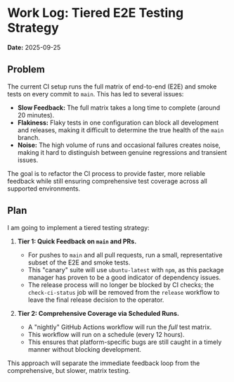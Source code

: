 # Work Log: Tiered E2E Testing Strategy

**Date:** 2025-09-25

## Problem

The current CI setup runs the full matrix of end-to-end (E2E) and smoke tests on every commit to `main`. This has led to several issues:
- **Slow Feedback:** The full matrix takes a long time to complete (around 20 minutes).
- **Flakiness:** Flaky tests in one configuration can block all development and releases, making it difficult to determine the true health of the `main` branch.
- **Noise:** The high volume of runs and occasional failures creates noise, making it hard to distinguish between genuine regressions and transient issues.

The goal is to refactor the CI process to provide faster, more reliable feedback while still ensuring comprehensive test coverage across all supported environments.

## Plan

I am going to implement a tiered testing strategy:

1.  **Tier 1: Quick Feedback on `main` and PRs.**
    - For pushes to `main` and all pull requests, run a small, representative subset of the E2E and smoke tests.
    - This "canary" suite will use `ubuntu-latest` with `npm`, as this package manager has proven to be a good indicator of dependency issues.
    - The release process will no longer be blocked by CI checks; the `check-ci-status` job will be removed from the `release` workflow to leave the final release decision to the operator.

2.  **Tier 2: Comprehensive Coverage via Scheduled Runs.**
    - A "nightly" GitHub Actions workflow will run the *full* test matrix.
    - This workflow will run on a schedule (every 12 hours).
    - This ensures that platform-specific bugs are still caught in a timely manner without blocking development.

This approach will separate the immediate feedback loop from the comprehensive, but slower, matrix testing.
